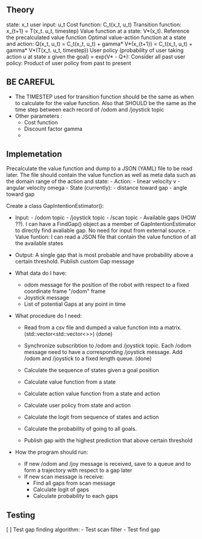 ## Theory
state: x_t
user input: u_t
Cost function: C_t(x_t, u_t)
Transition function: x_{t+1} = T(x_t. u_t, timestep)
Value function at a state: V*(x_t). Reference the precalculated value function
Optimal value-action function at a state and action: Q(x_t, u_t) = C_t(x_t, u_t) + gamma* V*(x_{t+1}) = C_t(x_t, u_t) + gamma* V*(T(x_t. u_t, timestep))
User policy (probability of user taking action u at state x given the goal) = exp(V*  - Q*):
Consider all past user policy: Product of user policy from past to present

## BE CAREFUL
- The TIMESTEP used for transition function should be the same as when to calculate for the value function. Also that SHOULD be the same as the time step
between each record of /odom and /joystick topic
- Other parameters :
    - Cost function
    - Discount factor gamma
    - 

## Implemetation
Precalculate the value function and dump to a JSON (YAML) file to be read later. The file should contain the value function as
well as meta data such as the domain range of the action and state:
    - Action:
        - linear velocity v
        - angular velocity omega
    - State (currently):
        - distance toward gap
        - angle toward gap


Create a class GapIntentionEstimator():
- Input: - /odom topic
         - /joystick topic
         - /scan topic
         - Available gaps (HOW ??). I can have a FindGap() object as a member of GapIntentionEstimator to 
         directly find avaliable gap. No need for input from external source.
         - Value funtion: I can read a JSON file that contain the value function of all the available states

- Output: A single gap that is most probable and have probability above a certain threshold. Publish custom Gap message

- What data do I have:
    - odom message for the position of the robot with respect to a fixed coordinate frame "/odom" frame
    - Joystick message 
    - List of potential Gaps at any point in time


- What procedure do I need:
    - Read from a csv file and dumped a value function into a matrix.(std::vector<std::vector<>>) (done)

    - Synchronize subscribtion to /odom and /joystick topic. Each /odom message need to have a corresponding /joystick message. 
    Add /odom and /joystick to a fixed length queue. (done)

    - Calculate the sequence of states given a goal position
    - Calculate value function from a state
    - Calculate action value function from a state and action
    - Calculate user policy from state and action
    - Calculate the logit from sequence of states and action
    - Calculate the probability of going to all goals.
    - Publish gap with the highest prediction that above certain threshold

- How the program should run:
    - If new /odom and /joy message is received, save to a queue and to form a trajectory with respect to a gap later
    - If new scan message is receive:
        - Find all gaps from scan message
        - Calculate logit of gaps
        - Calculate probability to each gaps


## Testing
[ ] Test gap finding algorithm:
    - Test scan filter
    - Test find gap
